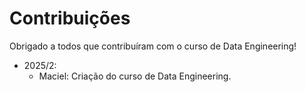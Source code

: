 # Contribuições

Obrigado a todos que contribuíram com o curso de Data Engineering!

- 2025/2:
    - Maciel: Criação do curso de Data Engineering.